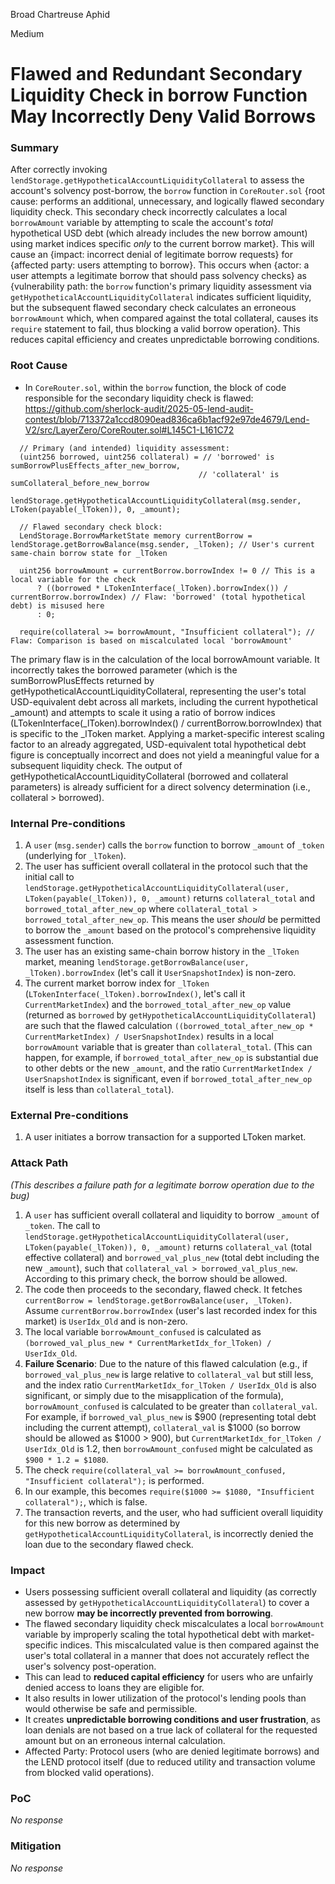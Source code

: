 Broad Chartreuse Aphid

Medium

# Flawed and Redundant Secondary Liquidity Check in borrow Function May Incorrectly Deny Valid Borrows

### Summary

After correctly invoking `lendStorage.getHypotheticalAccountLiquidityCollateral` to assess the account's solvency post-borrow, the `borrow` function in `CoreRouter.sol` {root cause: performs an additional, unnecessary, and logically flawed secondary liquidity check. This secondary check incorrectly calculates a local `borrowAmount` variable by attempting to scale the account's *total* hypothetical USD debt (which already includes the new borrow amount) using market indices specific *only* to the current borrow market}. This will cause an {impact: incorrect denial of legitimate borrow requests} for {affected party: users attempting to borrow}. This occurs when {actor: a user attempts a legitimate borrow that should pass solvency checks} as {vulnerability path: the `borrow` function's primary liquidity assessment via `getHypotheticalAccountLiquidityCollateral` indicates sufficient liquidity, but the subsequent flawed secondary check calculates an erroneous `borrowAmount` which, when compared against the total collateral, causes its `require` statement to fail, thus blocking a valid borrow operation}. This reduces capital efficiency and creates unpredictable borrowing conditions.


### Root Cause

- In `CoreRouter.sol`, within the `borrow` function, the block of code responsible for the secondary liquidity check is flawed:
https://github.com/sherlock-audit/2025-05-lend-audit-contest/blob/713372a1ccd8090ead836ca6b1acf92e97de4679/Lend-V2/src/LayerZero/CoreRouter.sol#L145C1-L161C72
```solidity
  // Primary (and intended) liquidity assessment:
  (uint256 borrowed, uint256 collateral) = // 'borrowed' is sumBorrowPlusEffects_after_new_borrow, 
                                          // 'collateral' is sumCollateral_before_new_borrow
      lendStorage.getHypotheticalAccountLiquidityCollateral(msg.sender, LToken(payable(_lToken)), 0, _amount);

  // Flawed secondary check block:
  LendStorage.BorrowMarketState memory currentBorrow = lendStorage.getBorrowBalance(msg.sender, _lToken); // User's current same-chain borrow state for _lToken

  uint256 borrowAmount = currentBorrow.borrowIndex != 0 // This is a local variable for the check
      ? ((borrowed * LTokenInterface(_lToken).borrowIndex()) / currentBorrow.borrowIndex) // Flaw: 'borrowed' (total hypothetical debt) is misused here
      : 0;

  require(collateral >= borrowAmount, "Insufficient collateral"); // Flaw: Comparison is based on miscalculated local 'borrowAmount'
```
The primary flaw is in the calculation of the local borrowAmount variable. It incorrectly takes the borrowed parameter (which is the sumBorrowPlusEffects returned by getHypotheticalAccountLiquidityCollateral, representing the user's total USD-equivalent debt across all markets, including the current hypothetical _amount) and attempts to scale it using a ratio of borrow indices (LTokenInterface(_lToken).borrowIndex() / currentBorrow.borrowIndex) that is specific to the _lToken market. Applying a market-specific interest scaling factor to an already aggregated, USD-equivalent total hypothetical debt figure is conceptually incorrect and does not yield a meaningful value for a subsequent liquidity check. The output of getHypotheticalAccountLiquidityCollateral (borrowed and collateral parameters) is already sufficient for a direct solvency determination (i.e., collateral > borrowed).

### Internal Pre-conditions

1.  A `user` (`msg.sender`) calls the `borrow` function to borrow `_amount` of `_token` (underlying for `_lToken`).
2.  The user has sufficient overall collateral in the protocol such that the initial call to `lendStorage.getHypotheticalAccountLiquidityCollateral(user, LToken(payable(_lToken)), 0, _amount)` returns `collateral_total` and `borrowed_total_after_new_op` where `collateral_total > borrowed_total_after_new_op`. This means the user *should* be permitted to borrow the `_amount` based on the protocol's comprehensive liquidity assessment function.
3.  The user has an existing same-chain borrow history in the `_lToken` market, meaning `lendStorage.getBorrowBalance(user, _lToken).borrowIndex` (let's call it `UserSnapshotIndex`) is non-zero.
4.  The current market borrow index for `_lToken` (`LTokenInterface(_lToken).borrowIndex()`, let's call it `CurrentMarketIndex`) and the `borrowed_total_after_new_op` value (returned as `borrowed` by `getHypotheticalAccountLiquidityCollateral`) are such that the flawed calculation `((borrowed_total_after_new_op * CurrentMarketIndex) / UserSnapshotIndex)` results in a local `borrowAmount` variable that is greater than `collateral_total`. (This can happen, for example, if `borrowed_total_after_new_op` is substantial due to other debts or the new `_amount`, and the ratio `CurrentMarketIndex / UserSnapshotIndex` is significant, even if `borrowed_total_after_new_op` itself is less than `collateral_total`).


### External Pre-conditions

1.  A user initiates a borrow transaction for a supported LToken market.


### Attack Path

*(This describes a failure path for a legitimate borrow operation due to the bug)*
1.  A `user` has sufficient overall collateral and liquidity to borrow `_amount` of `_token`. The call to `lendStorage.getHypotheticalAccountLiquidityCollateral(user, LToken(payable(_lToken)), 0, _amount)` returns `collateral_val` (total effective collateral) and `borrowed_val_plus_new` (total debt including the new `_amount`), such that `collateral_val > borrowed_val_plus_new`. According to this primary check, the borrow should be allowed.
2.  The code then proceeds to the secondary, flawed check. It fetches `currentBorrow = lendStorage.getBorrowBalance(user, _lToken)`. Assume `currentBorrow.borrowIndex` (user's last recorded index for this market) is `UserIdx_Old` and is non-zero.
3.  The local variable `borrowAmount_confused` is calculated as `(borrowed_val_plus_new * CurrentMarketIdx_for_lToken) / UserIdx_Old`.
4.  **Failure Scenario**: Due to the nature of this flawed calculation (e.g., if `borrowed_val_plus_new` is large relative to `collateral_val` but still less, and the index ratio `CurrentMarketIdx_for_lToken / UserIdx_Old` is also significant, or simply due to the misapplication of the formula), `borrowAmount_confused` is calculated to be greater than `collateral_val`.
    For example, if `borrowed_val_plus_new` is $900 (representing total debt including the current attempt), `collateral_val` is $1000 (so borrow should be allowed as $1000 > $900$), but `CurrentMarketIdx_for_lToken / UserIdx_Old` is 1.2, then `borrowAmount_confused` might be calculated as `$900 * 1.2 = $1080`.
5.  The check `require(collateral_val >= borrowAmount_confused, "Insufficient collateral");` is performed.
6.  In our example, this becomes `require($1000 >= $1080, "Insufficient collateral");`, which is false.
7.  The transaction reverts, and the user, who had sufficient overall liquidity for this new borrow as determined by `getHypotheticalAccountLiquidityCollateral`, is incorrectly denied the loan due to the secondary flawed check.


### Impact

* Users possessing sufficient overall collateral and liquidity (as correctly assessed by `getHypotheticalAccountLiquidityCollateral`) to cover a new borrow **may be incorrectly prevented from borrowing**.
* The flawed secondary liquidity check miscalculates a local `borrowAmount` variable by improperly scaling the total hypothetical debt with market-specific indices. This miscalculated value is then compared against the user's total collateral in a manner that does not accurately reflect the user's solvency post-operation.
* This can lead to **reduced capital efficiency** for users who are unfairly denied access to loans they are eligible for.
* It also results in lower utilization of the protocol's lending pools than would otherwise be safe and permissible.
* It creates **unpredictable borrowing conditions and user frustration**, as loan denials are not based on a true lack of collateral for the requested amount but on an erroneous internal calculation.
* Affected Party: Protocol users (who are denied legitimate borrows) and the LEND protocol itself (due to reduced utility and transaction volume from blocked valid operations).


### PoC

_No response_

### Mitigation

_No response_